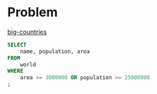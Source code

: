 

# Problem 
[big-countries](https://leetcode.com/problems/big-countries/)

```sql
SELECT
    name, population, area
FROM
    world
WHERE
    area >= 3000000 OR population >= 25000000
;
```